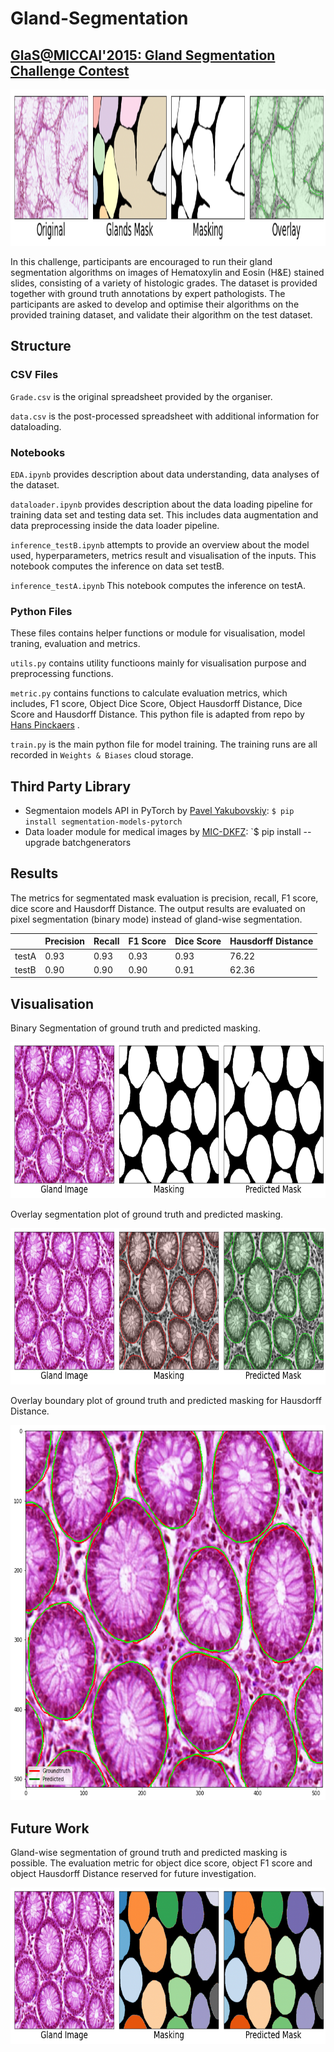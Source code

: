 # Gland-Segmentation
## [GlaS@MICCAI'2015: Gland Segmentation Challenge Contest](https://warwick.ac.uk/fac/cross_fac/tia/data/glascontest/)

<p align="center">
<img src="fig/glas_img.png" width="800" height="250">
</p>

In this challenge, participants are encouraged to run their gland segmentation algorithms on images of Hematoxylin and Eosin (H&E) stained slides, consisting of a variety of histologic grades. The dataset is provided together with ground truth annotations by expert pathologists. The participants are asked to develop and optimise their algorithms on the provided training dataset, and validate their algorithm on the test dataset.

## Structure
### CSV Files
`Grade.csv` is the original spreadsheet provided by the organiser. 

`data.csv` is the post-processed spreadsheet with additional information for dataloading. 

### Notebooks
`EDA.ipynb` provides description about data understanding, data analyses of the dataset. 

`dataloader.ipynb` provides description about the data loading pipeline for training data set and testing data set. This includes data augmentation and data preprocessing inside the data loader pipeline. 

`inference_testB.ipynb` attempts to provide an overview about the model used, hyperparameters, metrics result and visualisation of the inputs. This notebook computes the inference on data set testB.

`inference_testA.ipynb` This notebook computes the inference on testA.

### Python Files
These files contains helper functions or module for visualisation, model traning, evaluation and metrics. 

`utils.py` contains utility functioons mainly for visualisation purpose and preprocessing functions. 

`metric.py` contains functions to calculate evaluation metrics, which includes, F1 score, Object Dice Score, Object Hausdorff Distance, Dice Score and Hausdorff Distance. This python file is adapted from repo by [Hans Pinckaers](https://github.com/DIAGNijmegen/neural-odes-segmentation) . 

`train.py` is the main python file for model training. The training runs are all recorded in `Weights & Biases` cloud storage. 

## Third Party Library
- Segmentaion models API in PyTorch by [Pavel Yakubovskiy](https://github.com/qubvel/segmentation_models.pytorch): `$ pip install segmentation-models-pytorch`
- Data loader module for medical images by [MIC-DKFZ](https://github.com/MIC-DKFZ/batchgenerators): `$ pip install --upgrade batchgenerators

## Results 
The metrics for segmentated mask evaluation is precision, recall, F1 score, dice score and Hausdorff Distance. The output results are evaluated on pixel segmentation (binary mode) instead of gland-wise segmentation. 

|   | Precision  | Recall | F1 Score | Dice Score | Hausdorff Distance |
| ------------- | ------------- | ------------- | ------------- | ------------- | ------------- |
| testA  | 0.93  | 0.93 | 0.93 | 0.93 | 76.22 |
| testB  | 0.90  | 0.90 | 0.90 | 0.91 | 62.36 |

## Visualisation 
Binary Segmentation of ground truth and predicted masking. 
<p align="center">
<img src="fig/binary_segmentation.png" width="800" height="250">
</p>
Overlay segmentation plot of ground truth and predicted masking. 
<p align="center">
<img src="fig/overlay_segmentation.png" width="800" height="250">
</p>
Overlay boundary plot of ground truth and predicted masking for Hausdorff Distance.  
<p align="center">
<img src="fig/hausdorff.png" width="600" height="600">
</p>

## Future Work
Gland-wise segmentation of ground truth and predicted masking is possible. The evaluation metric for object dice score, object F1 score and object Hausdorff Distance reserved for future investigation. 

<p align="center">
<img src="fig/gland_wise.png" width="800" height="250">
</p>
 

